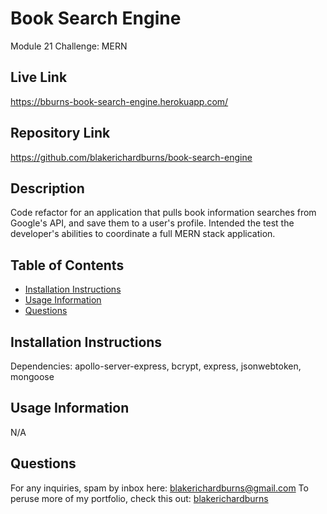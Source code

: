# Book Search Engine
Module 21 Challenge: MERN

## Live Link
https://bburns-book-search-engine.herokuapp.com/

## Repository Link
https://github.com/blakerichardburns/book-search-engine

## Description
Code refactor for an application that pulls book information searches from Google's API, and save them to a user's profile. Intended the test the developer's abilities to coordinate a full MERN stack application.

  ## Table of Contents
  * [Installation Instructions](#installation-instructions)
  * [Usage Information](#usage-information)
  * [Questions](#questions)

  ## Installation Instructions
  Dependencies: apollo-server-express, bcrypt, express, jsonwebtoken, mongoose

  ## Usage Information
  N/A

  ## Questions
  For any inquiries, spam by inbox here: blakerichardburns@gmail.com
  To peruse more of my portfolio, check this out: [blakerichardburns](https://github.com/blakerichardburns)